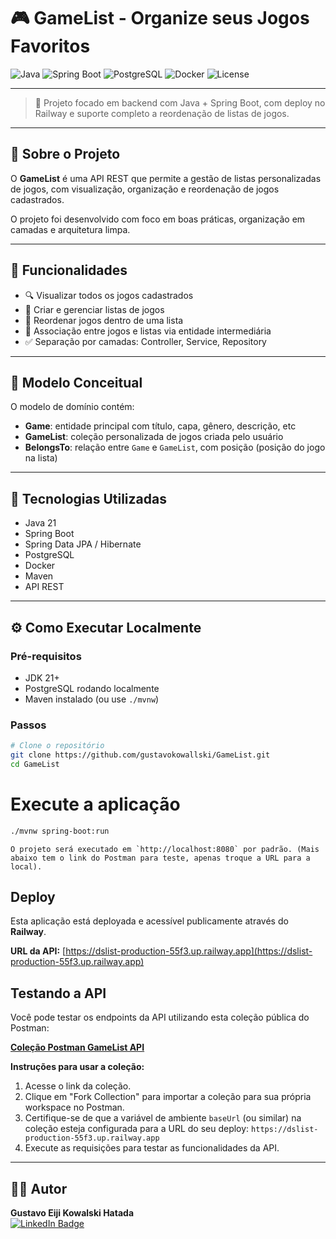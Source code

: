 # 🎮 GameList - Organize seus Jogos Favoritos

![Java](https://img.shields.io/badge/Java-21-blue)
![Spring Boot](https://img.shields.io/badge/Spring%20Boot-3.1-brightgreen)
![PostgreSQL](https://img.shields.io/badge/Database-PostgreSQL-blue)
![Docker](https://img.shields.io/badge/docker-enabled-blue)
![License](https://img.shields.io/badge/License-MIT-blue.svg)

---

> 📢 Projeto focado em backend com Java + Spring Boot, com deploy no Railway e suporte completo a reordenação de listas de jogos.

---

## 🔎 Sobre o Projeto

O **GameList** é uma API REST que permite a gestão de listas personalizadas de jogos, com visualização, organização e reordenação de jogos cadastrados.

O projeto foi desenvolvido com foco em boas práticas, organização em camadas e arquitetura limpa.

---

## 🧩 Funcionalidades

- 🔍 Visualizar todos os jogos cadastrados  
- 📝 Criar e gerenciar listas de jogos  
- 🔄 Reordenar jogos dentro de uma lista  
- 🔗 Associação entre jogos e listas via entidade intermediária  
- ✅ Separação por camadas: Controller, Service, Repository  

---

## 🧱 Modelo Conceitual

O modelo de domínio contém:

- **Game**: entidade principal com título, capa, gênero, descrição, etc  
- **GameList**: coleção personalizada de jogos criada pelo usuário  
- **BelongsTo**: relação entre `Game` e `GameList`, com posição (posição do jogo na lista)



---

## 🧰 Tecnologias Utilizadas

- Java 21  
- Spring Boot  
- Spring Data JPA / Hibernate  
- PostgreSQL  
- Docker  
- Maven  
- API REST  

---

## ⚙️ Como Executar Localmente

### Pré-requisitos
- JDK 21+  
- PostgreSQL rodando localmente  
- Maven instalado (ou use `./mvnw`)

### Passos

```bash
# Clone o repositório
git clone https://github.com/gustavokowallski/GameList.git
cd GameList
```
# Execute a aplicação
```bash
./mvnw spring-boot:run
```

    O projeto será executado em `http://localhost:8080` por padrão. (Mais abaixo tem o link do Postman para teste, apenas troque a URL para a local).

## Deploy

Esta aplicação está deployada e acessível publicamente através do **Railway**.

**URL da API:** [https://dslist-production-55f3.up.railway.app](https://dslist-production-55f3.up.railway.app)

## Testando a API

Você pode testar os endpoints da API utilizando esta coleção pública do Postman:

[**Coleção Postman GameList API**](https://nawszera.postman.co/workspace/nawszera's-Workspace~ea6779bc-203d-4c77-8395-e87a3f1091fa/collection/45108000-b29a0724-66f5-4da8-9db4-0e085172f89d?action=share&source=copy-link&creator=45108000)

**Instruções para usar a coleção:**

1.  Acesse o link da coleção.
2.  Clique em "Fork Collection" para importar a coleção para sua própria workspace no Postman.
3.  Certifique-se de que a variável de ambiente `baseUrl` (ou similar) na coleção esteja configurada para a URL do seu deploy: `https://dslist-production-55f3.up.railway.app`
4.  Execute as requisições para testar as funcionalidades da API.

---

## 👨‍💻 Autor

**Gustavo Eiji Kowalski Hatada**  
[![LinkedIn Badge](https://img.shields.io/badge/-Gustavo%20Kowalski-blue?style=flat&logo=Linkedin&logoColor=white)](https://www.linkedin.com/in/gustavo-kowalski-94234b322/)

